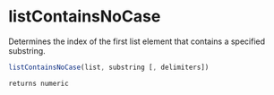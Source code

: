 # listContainsNoCase

 Determines the index of the first list element that contains a
 specified substring.

```javascript
listContainsNoCase(list, substring [, delimiters])
```

```javascript
returns numeric
```
